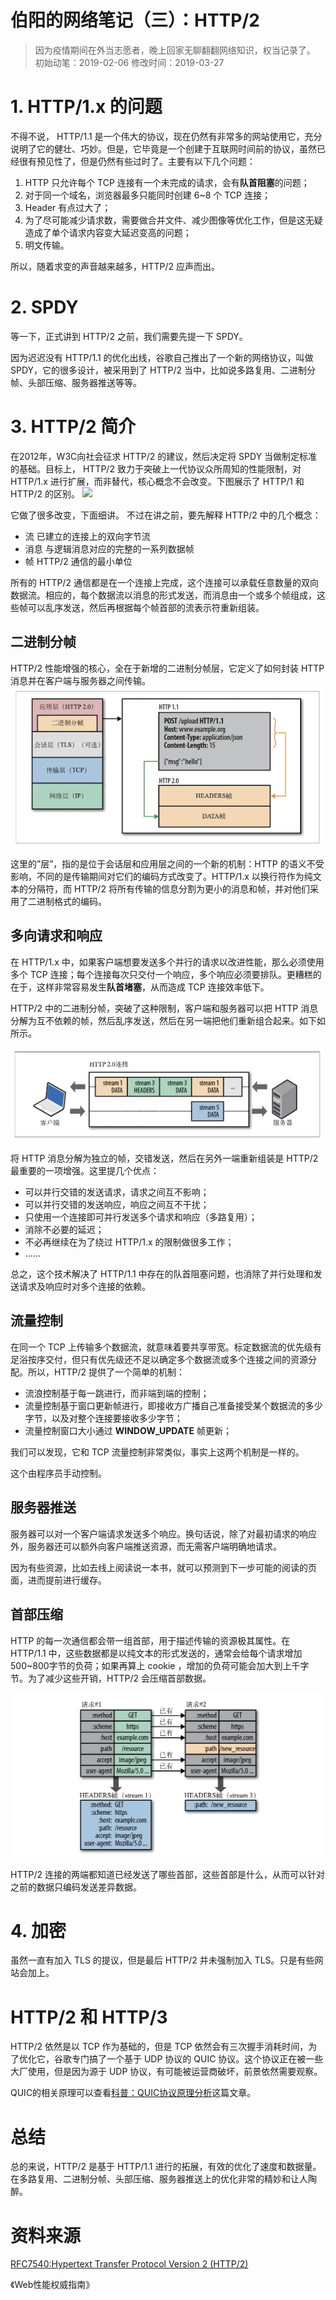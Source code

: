 # 伯阳的网络笔记（三）：HTTP/2
> 因为疫情期间在外当志愿者，晚上回家无聊翻翻网络知识，权当记录了。
> 初始动笔：2019-02-06
> 修改时间：2019-03-27

# 1. HTTP/1.x 的问题
不得不说， HTTP/1.1 是一个伟大的协议，现在仍然有非常多的网站使用它，充分说明了它的健壮、巧妙。但是，它毕竟是一个创建于互联网时间前的协议，虽然已经很有预见性了，但是仍然有些过时了。主要有以下几个问题：
1. HTTP 只允许每个 TCP 连接有一个未完成的请求，会有**队首阻塞**的问题；
2. 对于同一个域名，浏览器最多只能同时创建 6~8 个 TCP 连接；
3. Header 有点过大了；
4. 为了尽可能减少请求数，需要做合并文件、减少图像等优化工作，但是这无疑造成了单个请求内容变大延迟变高的问题；
5. 明文传输。

所以，随着求变的声音越来越多，HTTP/2 应声而出。


# 2. SPDY
等一下，正式讲到 HTTP/2 之前，我们需要先提一下 SPDY。

因为迟迟没有 HTTP/1.1 的优化出线，谷歌自己推出了一个新的网络协议，叫做 SPDY，它的很多设计，被采用到了 HTTP/2 当中，比如说多路复用、二进制分帧、头部压缩、服务器推送等等。


# 3. HTTP/2 简介

在2012年，W3C向社会征求 HTTP/2 的建议，然后决定将 SPDY 当做制定标准的基础。目标上， HTTP/2 致力于突破上一代协议众所周知的性能限制，对 HTTP/1.x 进行扩展，而非替代，核心概念不会改变。下图展示了 HTTP/1 和 HTTP/2 的区别。
![](https://github.com/BiBoyang/BoyangBlog/blob/master/Image/NetWork_15.png?raw=true)

它做了很多改变，下面细讲。
不过在讲之前，要先解释 HTTP/2 中的几个概念：
* 流 
        已建立的连接上的双向字节流
* 消息
        与逻辑消息对应的完整的一系列数据帧
* 帧
        HTTP/2 通信的最小单位

所有的 HTTP/2 通信都是在一个连接上完成，这个连接可以承载任意数量的双向数据流。相应的，每个数据流以消息的形式发送，而消息由一个或多个帧组成，这些帧可以乱序发送，然后再根据每个帧首部的流表示符重新组装。

## 二进制分帧
HTTP/2 性能增强的核心，全在于新增的二进制分帧层，它定义了如何封装 HTTP 消息并在客户端与服务器之间传输。
![](https://github.com/BiBoyang/BoyangBlog/blob/master/Image/NetWork_11.png?raw=true)

这里的”层”，指的是位于会话层和应用层之间的一个新的机制：HTTP 的语义不受影响，不同的是传输期间对它们的编码方式改变了。HTTP/1.x 以换行符作为纯文本的分隔符，而 HTTP/2 将所有传输的信息分割为更小的消息和帧，并对他们采用了二进制格式的编码。


## 多向请求和响应
在 HTTP/1.x 中，如果客户端想要发送多个并行的请求以改进性能，那么必须使用多个 TCP 连接；每个连接每次只交付一个响应，多个响应必须要排队。更糟糕的在于，这样非常容易发生**队首堵塞**，从而造成 TCP 连接效率低下。

HTTP/2 中的二进制分帧，突破了这种限制，客户端和服务器可以把 HTTP 消息分解为互不依赖的帧，然后乱序发送，然后在另一端把他们重新组合起来。如下如所示。

![](https://github.com/BiBoyang/BoyangBlog/blob/master/Image/NetWork_12.png?raw=true)

将 HTTP 消息分解为独立的帧，交错发送，然后在另外一端重新组装是 HTTP/2 最重要的一项增强。这里提几个优点：
* 可以并行交错的发送请求，请求之间互不影响；
* 可以并行交错的发送响应，响应之间互不干扰；
* 只使用一个连接即可并行发送多个请求和响应（多路复用）；
* 消除不必要的延迟；
* 不必再继续在为了绕过 HTTP/1.x 的限制做很多工作；
* ......

总之，这个技术解决了 HTTP/1.1 中存在的队首阻塞问题，也消除了并行处理和发送请求及响应时对多个连接的依赖。


## 流量控制
在同一个 TCP 上传输多个数据流，就意味着要共享带宽。标定数据流的优先级有足浴按序交付，但只有优先级还不足以确定多个数据流或多个连接之间的资源分配。所以，HTTP/2 提供了一个简单的机制：
* 流浪控制基于每一跳进行，而非端到端的控制；
* 流量控制基于窗口更新帧进行，即接收方广播自己准备接受某个数据流的多少字节，以及对整个连接要接收多少字节；
* 流量控制窗口大小通过 **WINDOW_UPDATE** 帧更新；

我们可以发现，它和 TCP 流量控制非常类似，事实上这两个机制是一样的。

这个由程序员手动控制。

## 服务器推送
服务器可以对一个客户端请求发送多个响应。换句话说，除了对最初请求的响应外，服务器还可以额外向客户端推送资源，而无需客户端明确地请求。

因为有些资源，比如去线上阅读说一本书，就可以预测到下一步可能的阅读的页面，进而提前进行缓存。

## 首部压缩

HTTP 的每一次通信都会带一组首部，用于描述传输的资源极其属性。在 HTTP/1.1 中，这些数据都是以纯文本的形式发送的，通常会给每个请求增加500~800字节的负荷；如果再算上 cookie ，增加的负荷可能会加大到上千字节。为了减少这些开销，HTTP/2 会压缩首部数据。

![](https://github.com/BiBoyang/BoyangBlog/blob/master/Image/NetWork_14.png?raw=true)

HTTP/2 连接的两端都知道已经发送了哪些首部，这些首部是什么，从而可以针对之前的数据只编码发送差异数据。


# 4. 加密
虽然一直有加入 TLS 的提议，但是最后 HTTP/2 并未强制加入 TLS。只是有些网站会加上。


# HTTP/2 和 HTTP/3

HTTP/2 依然是以 TCP 作为基础的，但是 TCP 依然会有三次握手消耗时间，为了优化它，谷歌专门搞了一个基于 UDP 协议的 QUIC 协议。这个协议正在被一些大厂使用，但是因为源于 UDP 协议，有可能被运营商破坏，前景依然需要观察。

QUIC的相关原理可以查看[科普：QUIC协议原理分析](https://zhuanlan.zhihu.com/p/32553477)这篇文章。

# 总结 
总的来说，HTTP/2 是基于 HTTP/1.1 进行的拓展，有效的优化了速度和数据量。在多路复用、二进制分帧、头部压缩、服务器推送上的优化非常的精妙和让人陶醉。


# 资料来源
[RFC7540:Hypertext Transfer Protocol Version 2 (HTTP/2)](https://tools.ietf.org/html/rfc7540)

《Web性能权威指南》